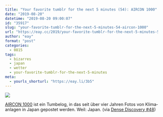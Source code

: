 ```yaml
---
title: "Your favorite tumblr for the next 5 minutes (54): AIRCON 1000"
date: "2019-08-20"
datetime: "2019-08-20 09:00:07"
id: "35917"
slug: "your-favorite-tumblr-for-the-next-5-minutes-54-aircon-1000"
url: "https://eay.cc/2019/your-favorite-tumblr-for-the-next-5-minutes-54-aircon-1000/"
author: "eay"
format: "post"
categories:
  - 0815
tags:
  - bizarres
  - japan
  - wetter
  - your-favorite-tumblr-for-the-next-5-minutes
meta:
  - yourls_shorturl: "https://eay.li/3b5"
---
```


![](https://eay.cc/uploads/2019/aircon.jpg)

[AIRCON 1000](https://aircon1000.com/) ist ein Tumbelog, in das seit über vier Jahren Fotos von Klima­anlagen in Japan gepostet werden. Weil: Japan. (via [Dense Discovery #48](https://www.densediscovery.com/issues/48))
